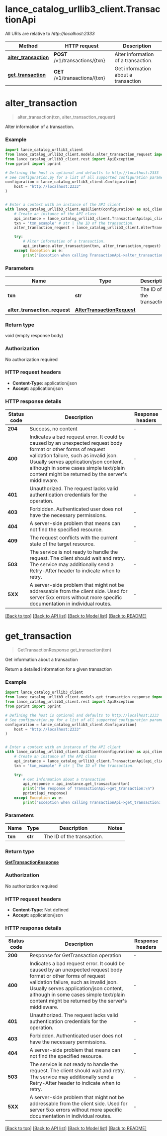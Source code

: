 # lance_catalog_urllib3_client.TransactionApi

All URIs are relative to *http://localhost:2333*

Method | HTTP request | Description
------------- | ------------- | -------------
[**alter_transaction**](TransactionApi.md#alter_transaction) | **POST** /v1/transactions/{txn} | Alter information of a transaction.
[**get_transaction**](TransactionApi.md#get_transaction) | **GET** /v1/transactions/{txn} | Get information about a transaction


# **alter_transaction**
> alter_transaction(txn, alter_transaction_request)

Alter information of a transaction.

### Example


```python
import lance_catalog_urllib3_client
from lance_catalog_urllib3_client.models.alter_transaction_request import AlterTransactionRequest
from lance_catalog_urllib3_client.rest import ApiException
from pprint import pprint

# Defining the host is optional and defaults to http://localhost:2333
# See configuration.py for a list of all supported configuration parameters.
configuration = lance_catalog_urllib3_client.Configuration(
    host = "http://localhost:2333"
)


# Enter a context with an instance of the API client
with lance_catalog_urllib3_client.ApiClient(configuration) as api_client:
    # Create an instance of the API class
    api_instance = lance_catalog_urllib3_client.TransactionApi(api_client)
    txn = 'txn_example' # str | The ID of the transaction.
    alter_transaction_request = lance_catalog_urllib3_client.AlterTransactionRequest() # AlterTransactionRequest | 

    try:
        # Alter information of a transaction.
        api_instance.alter_transaction(txn, alter_transaction_request)
    except Exception as e:
        print("Exception when calling TransactionApi->alter_transaction: %s\n" % e)
```



### Parameters


Name | Type | Description  | Notes
------------- | ------------- | ------------- | -------------
 **txn** | **str**| The ID of the transaction. | 
 **alter_transaction_request** | [**AlterTransactionRequest**](AlterTransactionRequest.md)|  | 

### Return type

void (empty response body)

### Authorization

No authorization required

### HTTP request headers

 - **Content-Type**: application/json
 - **Accept**: application/json

### HTTP response details

| Status code | Description | Response headers |
|-------------|-------------|------------------|
**204** | Success, no content |  -  |
**400** | Indicates a bad request error. It could be caused by an unexpected request body format or other forms of request validation failure, such as invalid json. Usually serves application/json content, although in some cases simple text/plain content might be returned by the server&#39;s middleware. |  -  |
**401** | Unauthorized. The request lacks valid authentication credentials for the operation. |  -  |
**403** | Forbidden. Authenticated user does not have the necessary permissions. |  -  |
**404** | A server-side problem that means can not find the specified resource. |  -  |
**409** | The request conflicts with the current state of the target resource. |  -  |
**503** | The service is not ready to handle the request. The client should wait and retry. The service may additionally send a Retry-After header to indicate when to retry. |  -  |
**5XX** | A server-side problem that might not be addressable from the client side. Used for server 5xx errors without more specific documentation in individual routes. |  -  |

[[Back to top]](#) [[Back to API list]](../README.md#documentation-for-api-endpoints) [[Back to Model list]](../README.md#documentation-for-models) [[Back to README]](../README.md)

# **get_transaction**
> GetTransactionResponse get_transaction(txn)

Get information about a transaction

Return a detailed information for a given transaction

### Example


```python
import lance_catalog_urllib3_client
from lance_catalog_urllib3_client.models.get_transaction_response import GetTransactionResponse
from lance_catalog_urllib3_client.rest import ApiException
from pprint import pprint

# Defining the host is optional and defaults to http://localhost:2333
# See configuration.py for a list of all supported configuration parameters.
configuration = lance_catalog_urllib3_client.Configuration(
    host = "http://localhost:2333"
)


# Enter a context with an instance of the API client
with lance_catalog_urllib3_client.ApiClient(configuration) as api_client:
    # Create an instance of the API class
    api_instance = lance_catalog_urllib3_client.TransactionApi(api_client)
    txn = 'txn_example' # str | The ID of the transaction.

    try:
        # Get information about a transaction
        api_response = api_instance.get_transaction(txn)
        print("The response of TransactionApi->get_transaction:\n")
        pprint(api_response)
    except Exception as e:
        print("Exception when calling TransactionApi->get_transaction: %s\n" % e)
```



### Parameters


Name | Type | Description  | Notes
------------- | ------------- | ------------- | -------------
 **txn** | **str**| The ID of the transaction. | 

### Return type

[**GetTransactionResponse**](GetTransactionResponse.md)

### Authorization

No authorization required

### HTTP request headers

 - **Content-Type**: Not defined
 - **Accept**: application/json

### HTTP response details

| Status code | Description | Response headers |
|-------------|-------------|------------------|
**200** | Response for GetTransaction operation |  -  |
**400** | Indicates a bad request error. It could be caused by an unexpected request body format or other forms of request validation failure, such as invalid json. Usually serves application/json content, although in some cases simple text/plain content might be returned by the server&#39;s middleware. |  -  |
**401** | Unauthorized. The request lacks valid authentication credentials for the operation. |  -  |
**403** | Forbidden. Authenticated user does not have the necessary permissions. |  -  |
**404** | A server-side problem that means can not find the specified resource. |  -  |
**503** | The service is not ready to handle the request. The client should wait and retry. The service may additionally send a Retry-After header to indicate when to retry. |  -  |
**5XX** | A server-side problem that might not be addressable from the client side. Used for server 5xx errors without more specific documentation in individual routes. |  -  |

[[Back to top]](#) [[Back to API list]](../README.md#documentation-for-api-endpoints) [[Back to Model list]](../README.md#documentation-for-models) [[Back to README]](../README.md)

